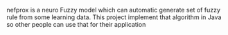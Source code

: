 nefprox is a neuro Fuzzy model which can automatic generate set of fuzzy rule from some learning data. This project implement that algorithm in Java so other people can use that for their application